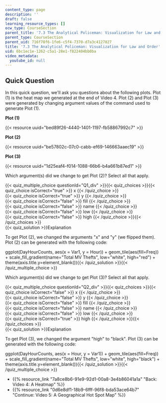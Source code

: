 ```yaml
---
content_type: page
description: ''
draft: false
learning_resource_types: []
ocw_type: CourseSection
parent_title: '7.3 The Analytical Policeman: Visualization for Law and Order'
parent_type: CourseSection
parent_uid: 716f78f6-1fe6-c5f4-7370-d7a3c4127827
title: '7.3 The Analytical Policeman: Visualization for Law and Order'
uid: 6bc1ec1e-1262-c5a1-28e1-f822404bb0ba
video_metadata:
  youtube_id: null
---
```

## Quick Question

In this quick question, we'll ask you questions about the following plots. Plot (1) is the heat map we generated at the end of Video 4. Plot (2) and Plot (3) were generated by changing argument values of the command used to generate Plot (1).

**Plot (1)**

{{< resource uuid="bed89f26-4440-1401-1197-fb58867992c7" >}}

**Plot (2)**

{{< resource uuid="be57802c-07c0-cabb-ef69-146663aaec19" >}}

**Plot (3)**

{{< resource uuid="1d25eaf4-f014-1088-66b6-b4a661b87ed1" >}}

Which argument(s) did we change to get Plot (2)? Select all that apply.

{{< quiz_multiple_choice questionId="Q1_div" >}}{{< quiz_choices >}}{{< quiz_choice isCorrect="true" >}} x {{< /quiz_choice >}}  
{{< quiz_choice isCorrect="true" >}} y {{< /quiz_choice >}}  
{{< quiz_choice isCorrect="false" >}} fill {{< /quiz_choice >}}  
{{< quiz_choice isCorrect="false" >}} name {{< /quiz_choice >}}  
{{< quiz_choice isCorrect="false" >}} low {{< /quiz_choice >}}  
{{< quiz_choice isCorrect="false" >}} high {{< /quiz_choice >}}{{< /quiz_choices >}}  
{{< quiz_solution >}}Explanation

To get Plot (2), we changed the arguments "x" and "y" (we flipped them). Plot (2) can be generated with the following code:

ggplot(DayHourCounts, aes(x = Var1, y = Hour)) + geom\_tile(aes(fill=Freq)) + scale\_fill\_gradient(name="Total MV Thefts", low="white", high="red") + theme(axis.title.y=element\_blank()){{< /quiz_solution >}}{{< /quiz_multiple_choice >}}

Which argument(s) did we change to get Plot (3)? Select all that apply.

{{< quiz_multiple_choice questionId="Q2_div" >}}{{< quiz_choices >}}{{< quiz_choice isCorrect="false" >}} x {{< /quiz_choice >}}  
{{< quiz_choice isCorrect="false" >}} y {{< /quiz_choice >}}  
{{< quiz_choice isCorrect="false" >}} fill {{< /quiz_choice >}}  
{{< quiz_choice isCorrect="false" >}} name {{< /quiz_choice >}}  
{{< quiz_choice isCorrect="false" >}} low {{< /quiz_choice >}}  
{{< quiz_choice isCorrect="true" >}} high {{< /quiz_choice >}}{{< /quiz_choices >}}  
{{< quiz_solution >}}Explanation

To get Plot (3), we changed the argument "high" to "black". Plot (3) can be generated with the following code:

ggplot(DayHourCounts, aes(x = Hour, y = Var1)) + geom\_tile(aes(fill=Freq)) + scale\_fill\_gradient(name="Total MV Thefts", low="white", high="black") + theme(axis.title.y=element\_blank()){{< /quiz_solution >}}{{< /quiz_multiple_choice >}}

- {{% resource_link "7a8ce8b6-91e9-92d1-00a8-3e4b86041a1a" "Back: Video 4: A Heatmap" %}}
- {{% resource_link "0d6e8df1-18b9-6fff-96f8-bda53ace64b7" "Continue: Video 5: A Geographical Hot Spot Map" %}}